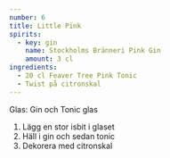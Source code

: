 ```yaml
---
number: 6
title: Little Pink
spirits:
  - key: gin
    name: Stockholms Bränneri Pink Gin 
    amount: 3 cl
ingredients: 
  - 20 cl Feaver Tree Pink Tonic
  - Twist på citronskal
---
```


Glas: Gin och Tonic glas

1) Lägg en stor isbit i glaset
2) Häll i gin och sedan tonic   
3) Dekorera med citronskal